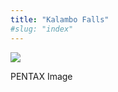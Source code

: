 ```yaml
---
title: "Kalambo Falls"
#slug: "index"
---
```


[![](/wp-content/2011/12/85-225x300.jpg)](/wp-content/2011/12/85.jpg)

PENTAX Image